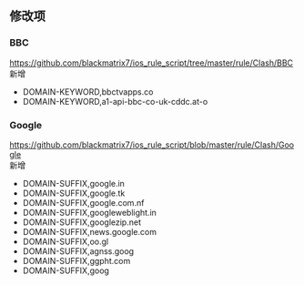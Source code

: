 ## 修改项
### BBC
  https://github.com/blackmatrix7/ios_rule_script/tree/master/rule/Clash/BBC  
  新增
  - DOMAIN-KEYWORD,bbctvapps.co
  - DOMAIN-KEYWORD,a1-api-bbc-co-uk-cddc.at-o
### Google
  https://github.com/blackmatrix7/ios_rule_script/blob/master/rule/Clash/Google  
  新增
  - DOMAIN-SUFFIX,google.in
  - DOMAIN-SUFFIX,google.tk
  - DOMAIN-SUFFIX,google.com.nf
  - DOMAIN-SUFFIX,googleweblight.in
  - DOMAIN-SUFFIX,googlezip.net
  - DOMAIN-SUFFIX,news.google.com
  - DOMAIN-SUFFIX,oo.gl
  - DOMAIN-SUFFIX,agnss.goog
  - DOMAIN-SUFFIX,ggpht.com
  - DOMAIN-SUFFIX,goog

